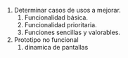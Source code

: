 1. Determinar casos de usos a mejorar.
	1. Funcionalidad básica.
	2. Funcionalidad prioritaria.
	3. Funciones sencillas y valorables.
2. Prototipo no funcional
	1. dinamica de pantallas